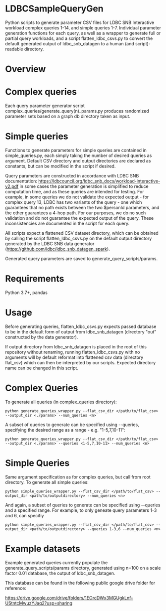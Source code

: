 # LDBCSampleQueryGen

Python scripts to generate parameter CSV files for LDBC SNB Interactive workload complex queries 1-14, and simple queries 1-7. Individual parameter generation functions for each query, as well as a wrapper to generate full or partial query workloads, and a script flatten_ldbc_csvs.py to convert the default generated output of ldbc_snb_datagen to a human (and script)-readable directory.

# Overview

# Complex queries

Each query parameter generator script complex_queries/generate_query(n)_params.py produces randomized parameter sets based on a graph db directory taken as input.

# Simple queries

Functions to generate parameters for simple queries are contained in simple_queries.py, each simply taking the number of desired queries as argument. Default CSV directory and output directories are declared as constants, but can be modified in the script if desired.

Query parameters are constructed in accordance with LDBC SNB documentation: https://ldbcouncil.org/ldbc_snb_docs/workload-interactive-v2.pdf in some cases the parameter generation is simplified to reduce computation time, and as these queries are intended for testing. For example, in some queries we do not validate the expected output - for complex query 13, LDBC has two variants of the query - one which guarantees that no path exists between the two $personId parameters, and the other guarantees a 4-hop path. For our purposes, we do no such validation and do not guarantee the expected output of the query. These inconsistencies are documented in the script for each query.

All scripts expect a flattened CSV dataset directory, which can be obtained by calling the script flatten_ldbc_csvs.py on the default output directory generated by the LDBC SNB data generator (https://github.com/ldbc/ldbc_snb_datagen_spark).

Generated query parameters are saved to generate_query_scripts/params.

# Requirements

Python 3.7+, pandas

# Usage

Before generating queries, flatten_ldbc_csvs.py expects passed database to be in the default form of output from ldbc_snb_datagen (directory "out" constructed by the data generator).

If output directory from ldbc_snb_datagen is placed in the root of this repository without renaming, running flatten_ldbc_csvs.py with no arguments will by default reformat into flattened csv data (directory flat_csv) which can then be interpreted by our scripts. Expected directory name can be changed in this script.

# Complex Queries

To generate all queries (in complex_queries directory):

    python generate_queries_wrapper.py --flat_csv_dir </path/to/flat_csv> --output_dir <./params> --num_queries <n>

A subset of queries to generate can be specified using --queries, specifying the desired range as a range - e.g. "1-5,7,10-11":

    python generate_queries_wrapper.py --flat_csv_dir </path/to/flat_csv> --output_dir <./params> --queries <1-5,7,10-11> --num_queries <n>

# Simple Queries

Same argument specification as for complex queries, but call from root directory.
To generate all simple queries:

    python simple_queries_wrapper.py --flat_csv_dir </path/to/flat_csv> --output_dir <path/to/outputdirectory> --num_queries <n>

And again, a subset of queries to generate can be specified using --queries and a specified range. For example, to only geneate query parameters 1-3 and 6, can specifiy

    python simple_queries_wrapper.py --flat_csv_dir </path/to/flat_csv> --output_dir <path/to/outputdirectory> --queries 1-3,6 --num_queries <n>

# Example datasets

Example generated queries currently populate the generate_query_scripts/params directory, generated using n=100 on a scale factor 0.01 database, the output of ldbc_snb_datagen.

This database can be found in the following public google drive folder for reference:

https://drive.google.com/drive/folders/1EOrcDWx3MGUgkLnf-UStntcMwuzYJaq2?usp=sharing

